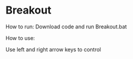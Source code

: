 ﻿# Breakout

How to run: Download code and run Breakout.bat

How to use:

Use left and right arrow keys to control
